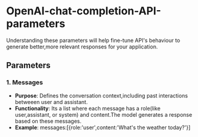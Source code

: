 # OpenAI-chat-completion-API-parameters
Understanding these parameters will help fine-tune API's behaviour to generate better,more relevant responses for your application.

## Parameters
### 1. **Messages**
- **Purpose**: Defines the conversation context,including past interactions betweeen user and assistant.
- **Functionality**: Its a list where each message has a role(like user,assistant, or system) and content.The model generates a response based on these messages.
- **Example**:
       messages:[{role:'user',content:'What's the weather today?'}]
